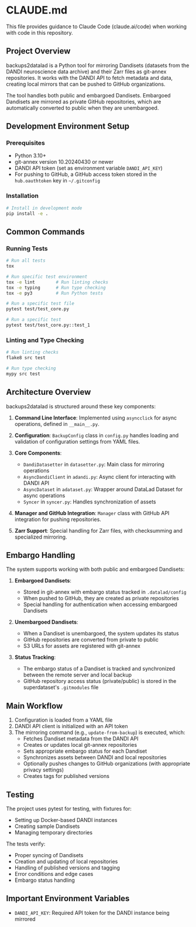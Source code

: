 # CLAUDE.md

This file provides guidance to Claude Code (claude.ai/code) when working with code in this repository.

## Project Overview

backups2datalad is a Python tool for mirroring Dandisets (datasets from the DANDI neuroscience data archive) and their Zarr files as git-annex repositories. It works with the DANDI API to fetch metadata and data, creating local mirrors that can be pushed to GitHub organizations.

The tool handles both public and embargoed Dandisets. Embargoed Dandisets are mirrored as private GitHub repositories, which are automatically converted to public when they are unembargoed.

## Development Environment Setup

### Prerequisites

- Python 3.10+
- git-annex version 10.20240430 or newer
- DANDI API token (set as environment variable `DANDI_API_KEY`)
- For pushing to GitHub, a GitHub access token stored in the `hub.oauthtoken` key in `~/.gitconfig`

### Installation

```bash
# Install in development mode
pip install -e .
```

## Common Commands

### Running Tests

```bash
# Run all tests
tox

# Run specific test environment
tox -e lint        # Run linting checks
tox -e typing      # Run type checking
tox -e py3         # Run Python tests

# Run a specific test file
pytest test/test_core.py

# Run a specific test
pytest test/test_core.py::test_1
```

### Linting and Type Checking

```bash
# Run linting checks
flake8 src test

# Run type checking
mypy src test
```

## Architecture Overview

backups2datalad is structured around these key components:

1. **Command Line Interface**: Implemented using `asyncclick` for async operations, defined in `__main__.py`.

2. **Configuration**: `BackupConfig` class in `config.py` handles loading and validation of configuration settings from YAML files.

3. **Core Components**:
   - `DandiDatasetter` in `datasetter.py`: Main class for mirroring operations
   - `AsyncDandiClient` in `adandi.py`: Async client for interacting with DANDI API
   - `AsyncDataset` in `adataset.py`: Wrapper around DataLad Dataset for async operations
   - `Syncer` in `syncer.py`: Handles synchronization of assets

4. **Manager and GitHub Integration**: `Manager` class with GitHub API integration for pushing repositories.

5. **Zarr Support**: Special handling for Zarr files, with checksumming and specialized mirroring.

## Embargo Handling

The system supports working with both public and embargoed Dandisets:

1. **Embargoed Dandisets**: 
   - Stored in git-annex with embargo status tracked in `.datalad/config`
   - When pushed to GitHub, they are created as private repositories
   - Special handling for authentication when accessing embargoed Dandisets

2. **Unembargoed Dandisets**:
   - When a Dandiset is unembargoed, the system updates its status
   - GitHub repositories are converted from private to public
   - S3 URLs for assets are registered with git-annex

3. **Status Tracking**:
   - The embargo status of a Dandiset is tracked and synchronized between the remote server and local backup
   - GitHub repository access status (private/public) is stored in the superdataset's `.gitmodules` file

## Main Workflow

1. Configuration is loaded from a YAML file
2. DANDI API client is initialized with an API token
3. The mirroring command (e.g., `update-from-backup`) is executed, which:
   - Fetches Dandiset metadata from the DANDI API
   - Creates or updates local git-annex repositories
   - Sets appropriate embargo status for each Dandiset
   - Synchronizes assets between DANDI and local repositories
   - Optionally pushes changes to GitHub organizations (with appropriate privacy settings)
   - Creates tags for published versions

## Testing

The project uses pytest for testing, with fixtures for:
- Setting up Docker-based DANDI instances
- Creating sample Dandisets
- Managing temporary directories

The tests verify:
- Proper syncing of Dandisets
- Creation and updating of local repositories
- Handling of published versions and tagging
- Error conditions and edge cases
- Embargo status handling

## Important Environment Variables

- `DANDI_API_KEY`: Required API token for the DANDI instance being mirrored